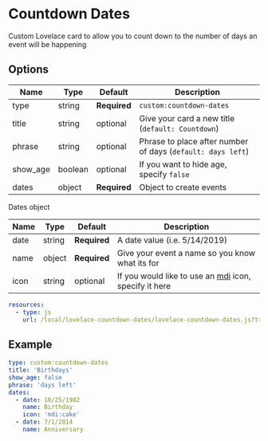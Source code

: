 # Countdown Dates
Custom Lovelace card to allow you to count down to the number of days an event will be happening

## Options

| Name | Type | Default | Description
| ---- | ---- | ------- | -----------
| type | string | **Required** | `custom:countdown-dates`
| title | string | optional | Give your card a new title (`default: Countdown`)
| phrase | string | optional | Phrase to place after number of days (`default: days left`)
| show_age | boolean | optional | If you want to hide age, specify `false`
| dates | object | **Required** | Object to create events

Dates object

| Name | Type | Default | Description
| ---- | ---- | ------- | -----------
| date | string | **Required** | A date value (i.e. 5/14/2019)
| name | object | **Required** | Give your event a name so you know what its for
| icon | string | optional | If you would like to use an [mdi] icon, specify it here

[mdi]: https://materialdesignicons.com/

```yaml
resources:
  - type: js
    url: /local/lovelace-countdown-dates/lovelace-countdown-dates.js?track=true
```

## Example
```yaml
type: custom:countdown-dates
title: 'Birthdays'
show_age: false
phrase: 'days left'
dates:
  - date: 10/25/1982
    name: Birthday
    icon: 'mdi:cake'
  - date: 7/1/2014
    name: Anniversary
```
